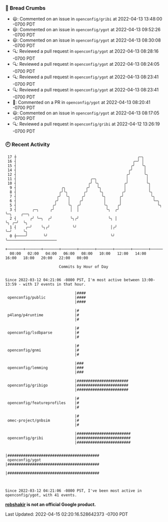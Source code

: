 ### 🍞 Bread Crumbs

 * 😃: Commented on an issue in `openconfig/gribi` at 2022-04-13 13:48:00 -0700 PDT
 * 😃: Commented on an issue in `openconfig/ygot` at 2022-04-13 09:52:26 -0700 PDT
 * 😃: Commented on an issue in `openconfig/ygot` at 2022-04-13 08:30:08 -0700 PDT
 * 🔍: Reviewed a pull request in  `openconfig/ygot` at 2022-04-13 08:28:16 -0700 PDT
 * 🔍: Reviewed a pull request in  `openconfig/ygot` at 2022-04-13 08:24:05 -0700 PDT
 * 🔍: Reviewed a pull request in  `openconfig/ygot` at 2022-04-13 08:23:41 -0700 PDT
 * 🔍: Reviewed a pull request in  `openconfig/ygot` at 2022-04-13 08:23:41 -0700 PDT
 * 💬: Commented on a PR in  `openconfig/ygot` at 2022-04-13 08:20:41 -0700 PDT
 * 😃: Commented on an issue in `openconfig/ygot` at 2022-04-13 08:17:05 -0700 PDT
 * 🔍: Reviewed a pull request in  `openconfig/gribi` at 2022-04-12 13:26:19 -0700 PDT

### 🕘 Recent Activity
```
 17 ┼                                                      ╭─╮
 16 ┤                                                    ╭─╯ │
 15 ┤                                                   ╭╯   ╰╮
 14 ┤                                                  ╭╯     │
 12 ┤                                                 ╭╯      ╰╮
 11 ┤                                 ╭─╮             │        │
 10 ┤                                ╭╯ ╰╮           ╭╯        ╰╮
  9 ┤                    ╭╮         ╭╯   ╰╮          │          │
  8 ┤                   ╭╯╰╮       ╭╯     ╰╮        ╭╯          ╰╮
  7 ┤                  ╭╯  ╰╮     ╭╯       ╰╮      ╭╯            ╰╮
  6 ┤                 ╭╯    │    ╭╯         │      │              ╰─╮
  5 ┤                ╭╯     ╰╮  ╭╯          ╰╮    ╭╯                ╰╮
  3 ┤       ╭─╮     ╭╯       │  │            ╰╮  ╭╯                  ╰─╮    ╭──╮
  2 ┤      ╭╯ ╰─╮  ╭╯        ╰╮╭╯             ╰╮ │                     ╰╮ ╭─╯  ╰╮
  1 ┤    ╭─╯    ╰╮╭╯          ╰╯               │╭╯                      ╰─╯     ╰╮
  0 ┼────╯       ╰╯                            ╰╯                                ╰──────────────────────
    +───────+───────+───────+───────+───────+───────+───────+───────+───────+───────+───────+───────+────
  00:00   02:00   04:00   06:00   08:00   10:00   12:00   14:00   16:00   18:00   20:00   22:00   00:00   

						Commits by Hour of Day


Since 2022-03-12 04:21:06 -0800 PST, I'm most active between 13:00-13:59 - with 17 events in that hour.

```



```
                               |####
 openconfig/public             |####
                               |####

                               |#
 p4lang/p4runtime              |#
                               |#

                               |#
 openconfig/lsdbparse          |#
                               |#

                               |#
 openconfig/gnmi               |#
                               |#

                               |###
 openconfig/lemming            |###
                               |###

                               |#######################
 openconfig/gribigo            |#######################
                               |#######################

                               |#
 openconfig/featureprofiles    |#
                               |#

                               |#
 omec-project/gnbsim           |#
                               |#

                               |########################
 openconfig/gribi              |########################
                               |########################

                               |#########################################
 openconfig/ygot               |#########################################
                               |#########################################



Since 2022-03-12 04:21:06 -0800 PST, I've been most active in openconfig/ygot, with 41 events.

```
**[robshakir](mailto:robjs@google.com) is not an official Google product.**  


Last Updated: 2022-04-15 02:20:16.528642373 -0700 PDT
